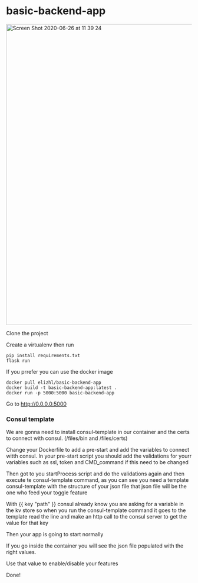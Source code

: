 # basic-backend-app

<img width="814" alt="Screen Shot 2020-06-26 at 11 39 24" src="https://user-images.githubusercontent.com/51725996/85880647-f9fdd100-b7a1-11ea-9d09-ac6a01f44c7d.png">

Clone the project

Create a virtualenv then run

    pip install requirements.txt
    flask run
    

If you prrefer you can use the docker image

    docker pull elizhl/basic-backend-app
    docker build -t basic-backend-app:latest .
    docker run -p 5000:5000 basic-backend-app
    
Go to http://0.0.0.0:5000


### Consul template

We are gonna need to install consul-template in our container and the certs to connect with consul. (/files/bin and /files/certs)

Change your Dockerfile to add a pre-start and add the variables to connect witth consul. 
In your pre-start script you should add the validations for yourr variables such as ssl, token and CMD_command if this need to be changed

Then got to you startProcess script and do the validations again and then execute te consul-template command, as you can see you need a template consul-template with the structure of your json file that json file will be the one who feed your toggle feature

With {{ key "path" }} consul already know you are asking for a variable in the kv store so when you run the consul-template command it goes to the template read the line and make an http call to the consul server to get the value for that key

Then your app is going to start normally

If you go inside the container you will see the json file populated with the right values.

Use that value to enable/disable your features

Done!
